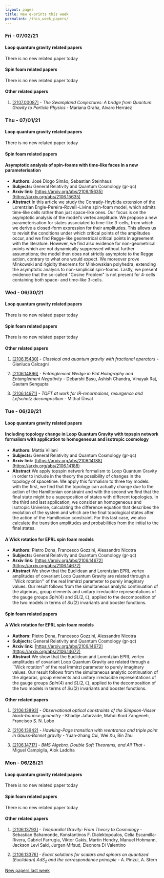 ```yaml
---
layout: pages
title: New e-prints this week
permalink: /this_week_papers/
---
```




### Fri - 07/02/21

#### Loop quantum gravity related papers

There is no new related paper today 

#### Spin foam related papers

There is no new related paper today 



#### Other related papers

1. [[2107.00087]](https://arxiv.org/abs/2107.00087) - *The Swampland Conjectures: A bridge from Quantum Gravity to Particle  Physics* - Mariana Graña, Alvaro Herráez



### Thu - 07/01/21

#### Loop quantum gravity related papers

There is no new related paper today 

#### Spin foam related papers

#### **Asymptotic analysis of spin-foams with time-like faces in a new  parameterisation**
 - **Authors:** José Diogo Simão, Sebastian Steinhaus
 - **Subjects:** General Relativity and Quantum Cosmology (gr-qc)
 - **Arxiv link:** [https://arxiv.org/abs/2106.15635](https://arxiv.org/abs/2106.15635)
 - **Abstract**
 In this article we study the Conrady-Hnybida extension of the Lorentzian Engle-Pereira-Rovelli-Livine spin-foam model, which admits time-like cells rather than just space-like ones. Our focus is on the asymptotic analysis of the model's vertex amplitude. We propose a new parameterisation for states associated to time-like 3-cells, from which we derive a closed-form expression for their amplitudes. This allows us to revisit the conditions under which critical points of the amplitudes occur, and we find Regge-like geometrical critical points in agreement with the literature. However, we find also evidence for non-geometrical points which are not dynamically suppressed without further assumptions; the model then does not strictly asymptote to the Regge action, contrary to what one would expect. We moreover prove Minkowski and rigidity theorems for Minkowskian polyhedra, extending the asymptotic analysis to non-simplicial spin-foams. Lastly, we present evidence that the so-called "Cosine Problem" is not present for 4-cells containing both space- and time-like 3-cells. 


### Wed - 06/30/21

#### Loop quantum gravity related papers

There is no new related paper today 

#### Spin foam related papers

There is no new related paper today 



#### Other related papers

1. [[2106.15430]](https://arxiv.org/abs/2106.15430) - *Classical and quantum gravity with fractional operators* - Gianluca Calcagni

1. [[2106.14896]](https://arxiv.org/abs/2106.14896) - *Entanglement Wedge in Flat Holography and Entanglement Negativity* - Debarshi Basu, Ashish Chandra, Vinayak Raj, Gautam Sengupta

1. [[2106.14971]](https://arxiv.org/abs/2106.14971) - *TQFT at work for IR-renormalons, resurgence and Lefschetz decomposition* - Mithat Ünsal



### Tue - 06/29/21

#### Loop quantum gravity related papers

#### **Including topology change in Loop Quantum Gravity with topspin network  formalism with application to homogeneous and isotropic cosmology**
 - **Authors:** Mattia Villani
 - **Subjects:** General Relativity and Quantum Cosmology (gr-qc)
 - **Arxiv link:** [https://arxiv.org/abs/2106.14188](https://arxiv.org/abs/2106.14188)
 - **Abstract**
 We apply topspin network formalism to Loop Quantum Gravity in order to include in the theory the possibility of changes in the topology of spacetime. We apply this formalism to three toy models: with the first, we find that the topology can actually change due to the action of the Hamiltonian constraint and with the second we find that the final state might be a superposition of states with different topologies. In the third and last application, we consider an homogeneous and isotropic Universe, calculating the difference equation that describes the evolution of the system and which are the final topological states after the action of the Hamiltonian constraint. For this last case, we also calculate the transition amplitudes and probabilities from the initial to the final states. 

#### **A Wick rotation for EPRL spin foam models**
 - **Authors:** Pietro Dona, Francesco Gozzini, Alessandro Nicotra
 - **Subjects:** General Relativity and Quantum Cosmology (gr-qc)
 - **Arxiv link:** [https://arxiv.org/abs/2106.14672](https://arxiv.org/abs/2106.14672)
 - **Abstract**
 We show that the Euclidean and Lorentzian EPRL vertex amplitudes of covariant Loop Quantum Gravity are related through a ``Wick rotation'' of the real Immirzi parameter to purely imaginary values. Our result follows from the simultaneous analytic continuation of the algebras, group elements and unitary irreducible representations of the gauge groups $Spin(4)$ and $SL(2,\mathbb{C})$, applied to the decomposition of the two models in terms of $SU(2)$ invariants and booster functions. 

#### Spin foam related papers

#### **A Wick rotation for EPRL spin foam models**
 - **Authors:** Pietro Dona, Francesco Gozzini, Alessandro Nicotra
 - **Subjects:** General Relativity and Quantum Cosmology (gr-qc)
 - **Arxiv link:** [https://arxiv.org/abs/2106.14672](https://arxiv.org/abs/2106.14672)
 - **Abstract**
 We show that the Euclidean and Lorentzian EPRL vertex amplitudes of covariant Loop Quantum Gravity are related through a ``Wick rotation'' of the real Immirzi parameter to purely imaginary values. Our result follows from the simultaneous analytic continuation of the algebras, group elements and unitary irreducible representations of the gauge groups $Spin(4)$ and $SL(2,\mathbb{C})$, applied to the decomposition of the two models in terms of $SU(2)$ invariants and booster functions. 



#### Other related papers

1. [[2106.13893]](https://arxiv.org/abs/2106.13893) - *Observational optical constraints of the Simpson-Visser black-bounce  geometry* - Khadije Jafarzade, Mahdi Kord Zangeneh, Francisco S. N. Lobo

1. [[2106.13942]](https://arxiv.org/abs/2106.13942) - *Hawking-Page transition with reentrance and triple point in Gauss-Bonnet  gravity* - Yuan-zhang Cui, Wei Xu, Bin Zhu

1. [[2106.14717]](https://arxiv.org/abs/2106.14717) - *BMS Algebra, Double Soft Theorems, and All That* - Miguel Campiglia, Alok Laddha



### Mon - 06/28/21

#### Loop quantum gravity related papers

There is no new related paper today 

#### Spin foam related papers

There is no new related paper today 



#### Other related papers

1. [[2106.13793]](https://arxiv.org/abs/2106.13793) - *Teleparallel Gravity: From Theory to Cosmology* - Sebastian Bahamonde, Konstantinos F. Dialektopoulos, Celia Escamilla-Rivera, Gabriel Farrugia, Viktor Gakis, Martin Hendry, Manuel Hohmann, Jackson Levi Said, Jurgen Mifsud, Eleonora Di Valentino

1. [[2106.13376]](https://arxiv.org/abs/2106.13376) - *Exact solutions for scalars and spinors on quantized (Euclidean) $AdS_2$  and the correspondence principle* - A. Pinzul, A. Stern






[New papers last week]({{site.url}}/archived/weekly/pre-print/2021/06/28/archived_weekly_papers.html)